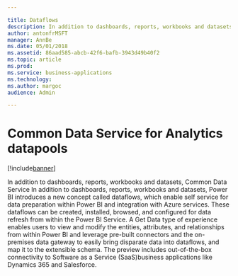 ```yaml
---

title: Dataflows
description: In addition to dashboards, reports, workbooks and datasets, Power BI introduces a new concept called dataflows, which enable self service for data preparation within Power BI and integration with Azure services. 
author: antonfrMSFT
manager: AnnBe
ms.date: 05/01/2018
ms.assetid: 86aad585-abcb-42f6-bafb-3943d49b40f2
ms.topic: article
ms.prod: 
ms.service: business-applications
ms.technology: 
ms.author: margoc
audience: Admin

---
```

#  Common Data Service for Analytics datapools


[!include[banner](../../includes/banner.md)]

In addition to dashboards, reports, workbooks and datasets, Common Data Service
In addition to dashboards, reports, workbooks and datasets, Power BI introduces a new concept called dataflows, which enable self service for data preparation within Power BI and integration with Azure services. These dataflows can be created,
installed, browsed, and configured for data refresh from within the Power BI
Service. A Get Data type of experience enables users to view and modify the
entities, attributes, and relationships from within Power BI and leverage
pre-built connectors and the on-premises data gateway to easily bring disparate
data into dataflows, and map it to the extensible
schema. The preview includes out-of-the-box connectivity to Software as a
Service (SaaS)business applications like Dynamics 365 and Salesforce.
